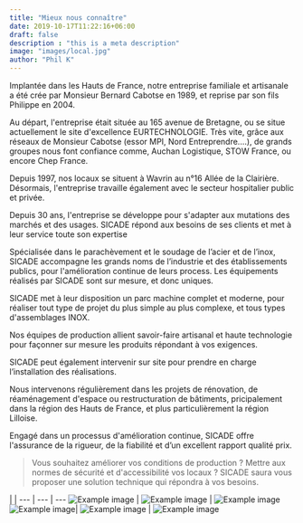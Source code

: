 ```yaml
---
title: "Mieux nous connaître"
date: 2019-10-17T11:22:16+06:00
draft: false
description : "this is a meta description"
image: "images/local.jpg"
author: "Phil K"
---
```


Implantée dans les Hauts de France, notre entreprise familiale et artisanale a été crée par Monsieur Bernard Cabotse en 1989, et reprise par son fils Philippe en 2004.

Au départ, l'entreprise était située au 165 avenue de Bretagne, ou se situe actuellement le site d'excellence EURTECHNOLOGIE.
Très vite, grâce aux réseaux de Monsieur Cabotse (essor MPI, Nord Entreprendre....), de grands groupes nous font confiance comme, Auchan Logistique, STOW France, ou encore Chep France.   

Depuis 1997, nos locaux se situent à Wavrin au n°16 Allée de la Clairière.
Désormais, l'entreprise travaille également avec le secteur hospitalier public et privée.  

Depuis 30 ans, l'entreprise se développe pour s'adapter aux mutations des marchés et des usages.
SICADE répond aux besoins de ses clients et met à leur service toute son expertise 

Spécialisée dans le parachèvement et le soudage de l’acier et de l’inox, SICADE accompagne les grands noms de l’industrie et des établissements publics, pour l'amélioration continue de leurs process. Les équipements réalisés par SICADE sont sur mesure, et donc uniques.

SICADE met à leur disposition un parc machine complet et moderne, pour réaliser tout type de projet du plus simple au plus complexe, et tous types d'assemblages INOX. 

Nos équipes de production allient savoir-faire artisanal et haute technologie pour façonner sur mesure les produits répondant à vos exigences.

SICADE peut également intervenir sur site pour prendre en charge l’installation des réalisations.

Nous intervenons régulièrement dans les projets de rénovation, de réaménagement d'espace ou restructuration de bâtiments, pricipalement dans la région des Hauts de France, et plus particulièrement la région Lilloise.

Engagé dans un processus d'amélioration continue, SICADE offre l'assurance de la rigueur, de la fiabilité et d’un excellent rapport qualité prix.

> Vous souhaitez améliorer vos conditions de production ? Mettre aux normes de sécurité et d'accessibilité vos locaux ? SICADE saura vous proposer une solution technique qui répondra à vos besoins. 

                                                                                                                                                          
                                 
                                         

 | | 
--- | --- | ---
![Example image](/images/perceuse.png) | ![Example image](/images/soudeur2.jpg) | ![Example image](/images/meuleuse.jpg) 
 ![Example image](/images/atelier.png)| ![Example image](/images/rolls.jpg) | ![Example image](/images/atelier2.png)